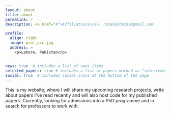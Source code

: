 ```yaml
---
layout: about
title: about
permalink: /
description: <a href="#">Affiliations</a>. razahashmi93@gmail.com

profile:
  align: right
  image: prof_pic.jpg
  address: >
    <p>Lahore, Pakistan</p>


news: true  # includes a list of news items
selected_papers: true # includes a list of papers marked as "selected={true}"
social: true  # includes social icons at the bottom of the page
---
```


This is my website, where I will share my upcoming research projects, write about papers I've read recently and will also host code for my published papers.
Currently, looking for admissions into a PhD programme and in search for professors to work with.
